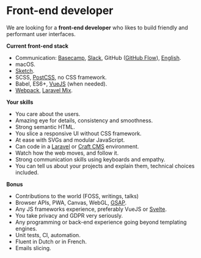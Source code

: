 # Front-end developer

We are looking for a **front-end developer** who likes to build friendly and performant user interfaces.

**Current front-end stack**

- Communication: [Basecamp](https://basecamp.com/how-it-works), [Slack](https://slack.com), GitHub ([GitHub Flow](https://guides.github.com/introduction/flow)), [English](assets/english.jpg).
- macOS.
- [Sketch](https://www.sketch.com).
- SCSS, [PostCSS](https://postcss.org), no CSS framework.
- Babel, ES6+, [VueJS](https://vuejs.org) (when needed).
- [Webpack](https://webpack.js.org), [Laravel Mix](https://laravel-mix.com).

**Your skills**

- You care about the users.
- Amazing eye for details, consistency and smoothness.
- Strong semantic HTML.
- You slice a responsive UI without CSS framework.
- At ease with SVGs and modular JavaScript.
- Can code in a [Laravel](http://laravel.com) or [Craft CMS](https://craftcms.com) environment.
- Watch how the web moves, and follow it.
- Strong communication skills using keyboards and empathy.
- You can tell us about your projects and explain them, technical choices included.

**Bonus**

- Contributions to the world (FOSS, writings, talks)
- Browser APIs, PWA, Canvas, WebGL, [GSAP](https://greensock.com/gsap).
- Any JS frameworks experience, preferably VueJS or [Svelte](https://svelte.dev).
- You take privacy and GDPR very seriously.
- Any programming or back-end experience going beyond templating engines.
- Unit tests, CI, automation.
- Fluent in Dutch or in French.
- Emails slicing.
